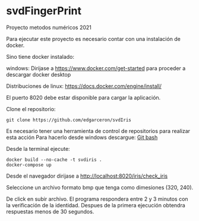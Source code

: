 # svdFingerPrint
Proyecto metodos numéricos 2021

Para ejecutar este proyecto es necesario contar con una instalación de docker.

Sino tiene docker instalado:

windows: Dirijase a https://www.docker.com/get-started para proceder a descargar docker desktop

Distribuciones de linux: https://docs.docker.com/engine/install/

El puerto 8020 debe estar disponible para cargar la aplicación.

Clone el repositorio:

```
git clone https://github.com/edgarceron/svdIris
```
Es necesario tener una herramienta de control de repositorios para realizar esta acción
Para hacerlo desde windows descargue: [Git bash](https://git-scm.com/downloads) 

Desde la terminal ejecute:

```
docker build --no-cache -t svdiris .
docker-compose up
```

Desde el navegador dirijase a [http://localhost:8020/iris/check_iris](http://localhost:8020/iris/check_iris)

Seleccione un archivo formato bmp que tenga como dimesiones  (320, 240).

De click en subir archivo. El programa respondera entre 2 y 3 minutos con la verificación de la identidad.
Despues de la primera ejecución obtendra respuestas menos de 30 segundos. 

